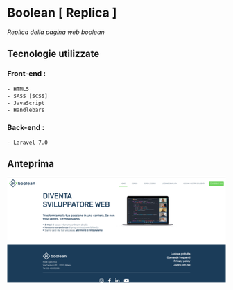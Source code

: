 # Boolean [ Replica ]

*Replica della pagina web boolean*

## Tecnologie utilizzate

### Front-end :
    - HTML5
    - SASS [SCSS]
    - JavaScript
    - Handlebars

### Back-end :
    - Laravel 7.0

## Anteprima
<img src="public/asset/laravel_bool.png" alt="Bool-copy"/>